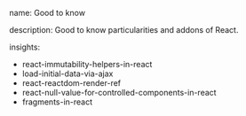 name: Good to know

description: Good to know particularities and addons of React.

insights:
  - react-immutability-helpers-in-react
  - load-initial-data-via-ajax
  - react-reactdom-render-ref
  - react-null-value-for-controlled-components-in-react
  - fragments-in-react
 
